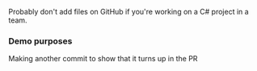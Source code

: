 Probably don't add files on GitHub if you're working on a C# project in a team.

### Demo purposes

Making another commit to show that it turns up in the PR
